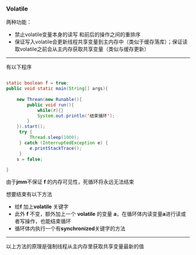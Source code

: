 ### Volatile

两种功能：

- 禁止volatile变量本身的读写 和前后的操作之间的重排序
- 保证写入volatile会更新线程共享变量到主内存中（类似于缓存落库）；保证读取volatile之前会从主内存获取共享变量（类似与缓存更新）



---

有以下程序

```java

static boolean f = true;
public void static main(String[] args){
    
    new Threan(new Runable(){
        public void run(){
            while(r){}
            System.out.println('结束循环');
        }
    }).start();
     try {
         Thread.sleep(1000);
     } catch (InterruptedException e) {
         e.printStackTrace();
     }
    s = false;
    
}

```

由于**jmm**不保证 **f** 的内存可见性，死循环将永远无法结束

想要结束有以下方法

- 给**f** 加上**volatile** 关键字
- 此外 **f** 不变，额外加上一个 **volatile** 的变量 **a**，在循环体内读变量**a**进行读或者写操作，也能结束循环
- 循环体内执行一个有**synchronized**关键字的方法

---

以上方法的原理是强制线程从主内存里获取共享变量最新的值



